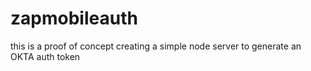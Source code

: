 # zapmobileauth

this is a proof of concept creating a simple node server to generate an OKTA auth token 
